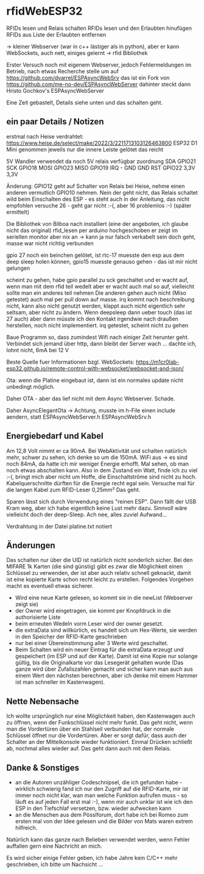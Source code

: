 # rfidWebESP32

RFIDs lesen und Relais schalten
RFIDs lesen und den Erlaubten hinufügen
RFIDs aus Liste der Erlaubten entfernen 

-> kleiner Webserver (war in c++ lästiger als in python), aber er kann WebSockets, auch nett, einiges gelernt 
-> rfid Bibliothek

Erster Versuch noch mit eigenem Webserver, jedoch Fehlermeldungen im Betrieb, nach etwas Recherche stelle um
auf https://github.com/dvarrel/ESPAsyncWebSrv das ist ein Fork von https://github.com/me-no-dev/ESPAsyncWebServer
dahinter steckt dann Hristo Gochkov's ESPAsyncWebServer

Eine Zeit gebastelt, Details siehe unten und das schalten geht.


## ein paar Details / Notizen
erstmal nach Heise verdrahtet:
https://www.heise.de/select/make/2022/3/2211713103126463800
ESP32 D1 Mini genommen jeweils nur die innere Leiste gelötet
das reicht


5V Wandler verwendet da noch 5V relais verfügbar
zuordnung
SDA 	GPIO21
SCK 	GPIO18
MOSI 	GPIO23
MISO 	GPIO19
IRQ 	-
GND 	GND
RST 	GPIO22
3,3V 	3,3V 

Änderung: GPIO12 geht auf Schalter von Relais bei Heise, nehme einen 
anderen vermutlich GPIO10 nehmen. Nein der geht nicht, das Relais 
schaltet wild beim Einschalten des ESP - es steht auch in der Anleitung, das nicht 
empfohlen
versuche 26 - geht gar nicht :-(, aber 16 problemlos :-) (später ermittelt)

Die Bibliothek von Bilboa nach installiert (eine der angeboten, ich glaube nicht das original) 
rfid_lesen per arduino hochgeschoben er zeigt im seriellen monitor aber nix an
-> kann ja nur falsch verkabelt sein doch geht, masse war nicht richtig verbunden


gpio 27 noch ein beinchen gelötet, ist rtc-17 muesste den esp aus dem deep sleep 
holen können, gpio15 muesste genauso gehen - das ist mir nicht gelungen  

scheint zu gehen, habe gpio parallel zu sck geschaltet und er wacht auf, wenn man 
mit dem rfid teil wedelt aber er wacht auch mal so auf, vielleicht sollte man 
ein anderes teil nehmen 
Die anderen gehen auch nicht (Miso getestet) auch mal per pull down auf masse.
irq kommt nach beschreibung nicht, kann also nicht genutzt werden, klappt auch nicht 
eigentlich sehr seltsam, aber nicht zu ändern. Wenn deepsleep dann ueber touch (das ist 27 auch)
aber dann müsste ich den Kontakt irgendwie nach draußen herstellen, noch nicht implementiert.
irq getestet, scheint nicht zu gehen 

Baue Programm so, dass zumindest Wifi nach einiger Zeit herunter geht. 
Verbindet sich jemand über http, dann bleibt der Server wach ... dachte ich, lohnt nicht, 6mA bei 12 V 

Beste Quelle fuer Informationen bzgl. WebSockets: https://m1cr0lab-esp32.github.io/remote-control-with-websocket/websocket-and-json/

Ota: wenn die Platine eingebaut ist, dann ist ein normales update nicht unbedingt möglich. 

Daher OTA - aber das lief nicht mit dem Async Webserver. Schade. 

Daher AsyncElegantOta -> Achtung, musste im h-File einen include aendern, statt ESPAsyncWebServer.h ESPAsyncWebSrv.h

## Energiebedarf und Kabel
Am 12,8 Volt nimmt er ca 90mA. Bei WebAktivität und schalten natürlich mehr, schwer zu sehen, ich denke so um die 150mA.
WiFi aus -> es sind noch 84mA, da hatte ich mir weniger Energie erhofft. Mal sehen, ob man noch etwas abschalten kann.
Also in dem Zustand ein Watt, finde ich zu viel :-(, bringt mich aber nicht um 
Hoffe, die Einschaltströme sind nicht zu hoch.
Kabelquerschnitte dürften für die Energie recht egal sein. Versuche mal für die langen Kabel zum RFID-Leser 0,25mm²
Das geht. 

Sparen lässt sich durch Verwendung eines "reinen ESP". Dann fällt der USB Kram weg, aber ich habe eigentlich keine
Lust mehr dazu. Sinnvoll wäre vielleicht doch der deep-Sleep. Ach nee, alles zuviel Aufwand...

Verdrahtung in der Datei platine.txt notiert

## Änderungen
Das schalten nur über die UID ist natürlich nicht sonderlich sicher. Bei den MIFARE 1k Karten (die sind günstig) gibt es zwar die Möglichkeit
einen Schlüssel zu verwenden, der ist aber auch relativ schnell geknackt, damit ist eine kopierte Karte schon recht leicht zu erstellen. 
Folgendes Vorgehen macht es eventuell etwas sicherer. 

* Wird eine neue Karte gelesen, so kommt sie in die newList (Webserver zeigt sie)
* der Owner wird eingetragen, sie kommt per Knopfdruck in die authorisierte Liste 
* beim erneuten Wedeln vorm Leser wird der owner gesetzt. 
* die extraData sind willkürlich, es handelt sich um Hex-Werte, sie werden in den Speicher der RFID-Karte geschrieben
* nur bei einer Übereinstimmung aller 3 Werte wird geschaltet. 
* Beim Schalten wird ein neuer Eintrag für die extraData erzeugt und gespeichert (im ESP und auf der Karte). 
  Damit ist eine Kopie nur solange gültig, bis die Originalkarte vor das Lesegerät gehalten wurde
  (Das ganze wird über Zufallszahlen gemacht und sicher kann man auch aus einem Wert den nächsten berechnen, aber ich denke mit einem Hammer ist man schneller im Kastenwagen).

## Nette Nebensache 
Ich wollte ursprünglich nur eine Möglichkeit haben, den Kastenwagen auch zu öffnen, wenn der Funkschlüssel nicht mehr funkt. 
Das geht nicht, wenn man die Vordertüren über ein Stahlseil verbunden hat, der normale Schlüssel öffnet nur die Vordertüren. Aber er sorgt 
dafür, dass auch der Schalter an der Mittelkonsole wieder funktioniert. Einmal Drücken schließt ab, nochmal alles wieder auf. Das geht 
dann auch mit dem Relais.  

## Danke & Sonstiges 

* an die Autoren unzähliger Codeschnipsel, die ich gefunden habe - wirklich schwierig fand ich nur den Zugriff auf die RFID-Karte, mir 
ist immer noch nicht klar, wan man welche Funktion aufrufen muss - so läuft es auf jeden Fall erst mal :-), wenn mir auch unklar ist wie ich 
den ESP in den Tiefschlaf versetzen, bzw. wieder aufwecken kann
* an die Menschen aus dem Pösslforum, dort habe ich bei Romeo zum ersten mal von der Idee gelesen und die Bilder von Mats waren extrem hilfreich. 

Natürlich kann das ganze nach Belieben verwendet werden, wenn Fehler auffallen gern eine Nachricht an mich.

Es wird sicher einige Fehler geben, ich habe Jahre kein C/C++ mehr geschrieben, ich bitte um Nachsicht ...

 
